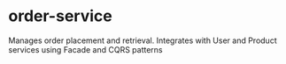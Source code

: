 # order-service
Manages order placement and retrieval. Integrates with User and Product services using Facade and CQRS patterns
